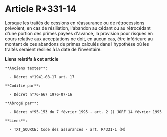 # Article R*331-14

Lorsque les traités de cessions en réassurance ou de rétrocessions prévoient, en cas de résiliation, l'abandon au cédant ou
au rétrocédant d'une portion des primes payées d'avance, la provision pour risques en cours relative aux acceptations ne
doit, en aucun cas, être inférieure au montant de ces abandons de primes calculés dans l'hypothèse où les traités seraient
résiliés à la date de l'inventaire.

**Liens relatifs à cet article**

	**Anciens textes**:

	  - Décret n°1941-08-17 art. 17

	**Codifié par**:

	  - Décret n°76-667 1976-07-16

	**Abrogé par**:

	  - Décret n°95-153 du 7 février 1995 - art. 2 () JORF 14 février 1995

	**Liens**:

	  - TXT_SOURCE: Code des assurances - art. R*331-1 (M)
